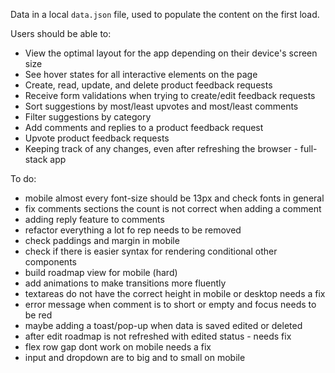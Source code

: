 Data in a local `data.json` file, used to populate the content on the first load.

Users should be able to:

- View the optimal layout for the app depending on their device's screen size
- See hover states for all interactive elements on the page
- Create, read, update, and delete product feedback requests
- Receive form validations when trying to create/edit feedback requests
- Sort suggestions by most/least upvotes and most/least comments
- Filter suggestions by category
- Add comments and replies to a product feedback request
- Upvote product feedback requests
- Keeping track of any changes, even after refreshing the browser - full-stack app

To do:

- mobile almost every font-size should be 13px and check fonts in general
- fix comments sections the count is not correct when adding a comment
- adding reply feature to comments
- refactor everything a lot fo rep needs to be removed
- check paddings and margin in mobile
- check if there is easier syntax for rendering conditional other components
- build roadmap view for mobile (hard)
- add animations to make transitions more fluently
- textareas do not have the correct height in mobile or desktop needs a fix
- error message when comment is to short or empty and focus needs to be red
- maybe adding a toast/pop-up when data is saved edited or deleted
- after edit roadmap is not refreshed with edited status - needs fix
- flex row gap dont work on mobile needs a fix
- input and dropdown are to big and to small on mobile
